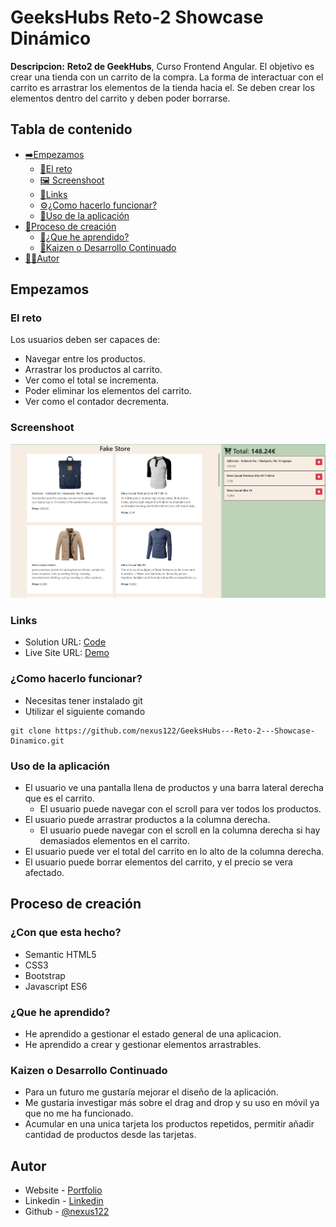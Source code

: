 # GeeksHubs Reto-2 Showcase Dinámico

**Descripcion:**
**Reto2 de GeekHubs**, Curso Frontend Angular.
El objetivo es crear una tienda con un carrito de la compra.
La forma de interactuar con el carrito es arrastrar los elementos de la tienda hacia el.
Se deben crear los elementos dentro del carrito y deben poder borrarse.

## Tabla de contenido
- [➡️Empezamos](#Empezamos)
	- [📜El reto](#El-reto)
	- [🖼️ Screenshoot](#Screenshoot)
	- [🔗Links](#Links)
	- [⚙️¿Como hacerlo funcionar?](#¿Como-hacerlo-funcionar?)
	- [🎠Uso de la aplicación](#Uso-de-la-aplicación)
- [🎨Proceso de creación](#Proceso-de-creación)
	- [🧠¿Que he aprendido?](#¿Que-he-aprendido?)
	- [🔄Kaizen o Desarrollo Continuado](#Kaizen-o-Desarrollo-Continuado)
- [👨‍💻Autor](#Autor)

## Empezamos
### El reto
Los usuarios deben ser capaces de:

- Navegar entre los productos.
- Arrastrar los productos al carrito.
- Ver como el total se incrementa.
- Poder eliminar los elementos del carrito.
- Ver como el contador decrementa.

### Screenshoot
![](./Captura2.png)

### Links
- Solution URL: [Code](https://github.com/nexus122/GeeksHubs---Reto-2---Showcase-Din-mico)
- Live Site URL: [Demo](https://nexus122.github.io/GeeksHubs---Reto-2---Showcase-Din-mico/)

### ¿Como hacerlo funcionar?
- Necesitas tener instalado git
- Utilizar el siguiente comando
```` console
git clone https://github.com/nexus122/GeeksHubs---Reto-2---Showcase-Dinamico.git
````

### Uso de la aplicación
- El usuario ve una pantalla llena de productos y una barra lateral derecha que es el carrito.
	- El usuario puede navegar con el scroll para ver todos los productos.
- El usuario puede arrastrar productos a la columna derecha.
	- El usuario puede navegar con el scroll en la columna derecha si hay demasiados elementos en el carrito.
- El usuario puede ver el total del carrito en lo alto de la columna derecha.
- El usuario puede borrar elementos del carrito, y el precio se vera afectado.

## Proceso de creación
### ¿Con que esta hecho?
- Semantic HTML5
- CSS3
- Bootstrap
- Javascript ES6

### ¿Que he aprendido?
- He aprendido a gestionar el estado general de una aplicacion.
- He aprendido a crear y gestionar elementos arrastrables.

### Kaizen o Desarrollo Continuado
- Para un futuro me gustaría mejorar el diseño de la aplicación.
- Me gustaria investigar más sobre el drag and drop y su uso en móvil ya que no me ha funcionado.
- Acumular en una unica tarjeta los productos repetidos, permitir añadir cantidad de productos desde las tarjetas.


## Autor
- Website - [Portfolio](https://jp-curriculum.super.site/)
- Linkedin - [Linkedin](https://www.linkedin.com/in/juan-pablo-romero-pereira-523996101/)
- Github - [@nexus122](https://github.com/nexus122)
